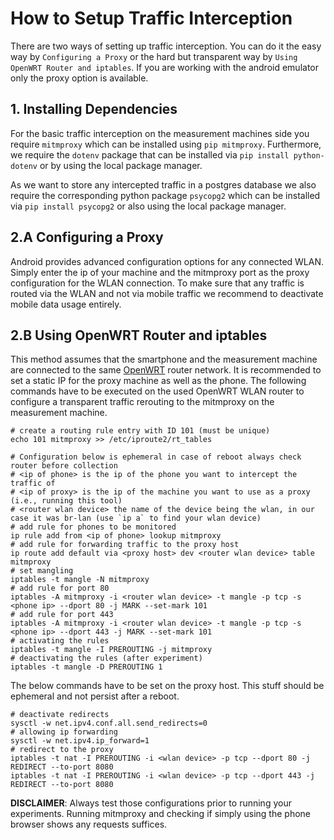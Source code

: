 # How to Setup Traffic Interception

There are two ways of setting up traffic interception. You can do it the easy way by `Configuring a Proxy` or the hard 
but transparent way by `Using OpenWRT Router and iptables`. If you are working with the android emulator only the 
proxy option is available.

## 1. Installing Dependencies

For the basic traffic interception on the measurement machines side you require `mitmproxy` which can be installed
using `pip mitmproxy`. Furthermore, we require the `dotenv` package that can be installed via `pip install python-dotenv`
or by using the local package manager.

As we want to store any intercepted traffic in a postgres database we also require the corresponding python package 
`psycopg2` which can be installed via `pip install psycopg2` or also using the local package manager.


## 2.A Configuring a Proxy

Android provides advanced configuration options for any connected WLAN. Simply enter the ip of your 
machine and the mitmproxy port as the proxy configuration for the WLAN connection. To make sure that any traffic is routed
via the WLAN and not via mobile traffic we recommend to deactivate mobile data usage entirely.

## 2.B Using OpenWRT Router and iptables

This method assumes that the smartphone and the measurement machine are connected to the same [OpenWRT](https://reedmideke.github.io/networking/2021/01/04/mitmproxy-openwrt.html) router network.
It is recommended to set a static IP for the proxy machine as well as the phone. The following commands have to be 
executed on the used OpenWRT WLAN router to configure a transparent traffic rerouting to the mitmproxy on the measurement
machine.

```
# create a routing rule entry with ID 101 (must be unique)
echo 101 mitmproxy >> /etc/iproute2/rt_tables

# Configuration below is ephemeral in case of reboot always check router before collection
# <ip of phone> is the ip of the phone you want to intercept the traffic of
# <ip of proxy> is the ip of the machine you want to use as a proxy (i.e., running this tool)
# <router wlan device> the name of the device being the wlan, in our case it was br-lan (use `ip a` to find your wlan device)
# add rule for phones to be monitored
ip rule add from <ip of phone> lookup mitmproxy
# add rule for forwarding traffic to the proxy host 
ip route add default via <proxy host> dev <router wlan device> table mitmproxy
# set mangling
iptables -t mangle -N mitmproxy
# add rule for port 80
iptables -A mitmproxy -i <router wlan device> -t mangle -p tcp -s <phone ip> --dport 80 -j MARK --set-mark 101
# add rule for port 443
iptables -A mitmproxy -i <router wlan device> -t mangle -p tcp -s <phone ip> --dport 443 -j MARK --set-mark 101
# activating the rules
iptables -t mangle -I PREROUTING -j mitmproxy
# deactivating the rules (after experiment)
iptables -t mangle -D PREROUTING 1
```
The below commands have to be set on the proxy host. This stuff should be ephemeral and not persist after a reboot.
```
# deactivate redirects
sysctl -w net.ipv4.conf.all.send_redirects=0
# allowing ip forwarding
sysctl -w net.ipv4.ip_forward=1
# redirect to the proxy
iptables -t nat -I PREROUTING -i <wlan device> -p tcp --dport 80 -j REDIRECT --to-port 8080
iptables -t nat -I PREROUTING -i <wlan device> -p tcp --dport 443 -j REDIRECT --to-port 8080
```
**DISCLAIMER**: Always test those configurations prior to running your experiments.
Running mitmproxy and checking if simply using the phone browser shows any requests suffices.
